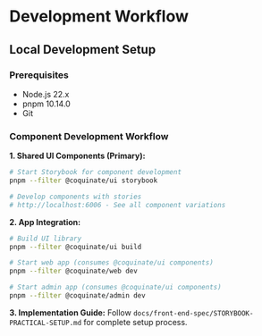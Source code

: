 # Development Workflow

## Local Development Setup

### Prerequisites

- Node.js 22.x
- pnpm 10.14.0
- Git

### Component Development Workflow

**1. Shared UI Components (Primary):**

```bash
# Start Storybook for component development
pnpm --filter @coquinate/ui storybook

# Develop components with stories
# http://localhost:6006 - See all component variations
```

**2. App Integration:**

```bash
# Build UI library
pnpm --filter @coquinate/ui build

# Start web app (consumes @coquinate/ui components)
pnpm --filter @coquinate/web dev

# Start admin app (consumes @coquinate/ui components)
pnpm --filter @coquinate/admin dev
```

**3. Implementation Guide:**
Follow `docs/front-end-spec/STORYBOOK-PRACTICAL-SETUP.md` for complete setup process.
